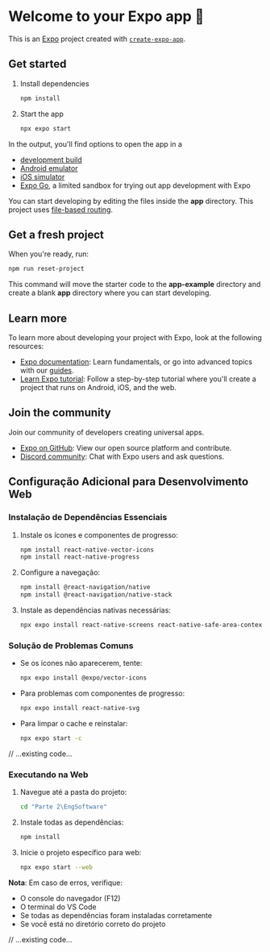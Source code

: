 # Welcome to your Expo app 👋

This is an [Expo](https://expo.dev) project created with [`create-expo-app`](https://www.npmjs.com/package/create-expo-app).

## Get started

1. Install dependencies

   ```bash
   npm install
   ```

2. Start the app

   ```bash
   npx expo start
   ```

In the output, you'll find options to open the app in a

- [development build](https://docs.expo.dev/develop/development-builds/introduction/)
- [Android emulator](https://docs.expo.dev/workflow/android-studio-emulator/)
- [iOS simulator](https://docs.expo.dev/workflow/ios-simulator/)
- [Expo Go](https://expo.dev/go), a limited sandbox for trying out app development with Expo

You can start developing by editing the files inside the **app** directory. This project uses [file-based routing](https://docs.expo.dev/router/introduction).

## Get a fresh project

When you're ready, run:

```bash
npm run reset-project
```

This command will move the starter code to the **app-example** directory and create a blank **app** directory where you can start developing.

## Learn more

To learn more about developing your project with Expo, look at the following resources:

- [Expo documentation](https://docs.expo.dev/): Learn fundamentals, or go into advanced topics with our [guides](https://docs.expo.dev/guides).
- [Learn Expo tutorial](https://docs.expo.dev/tutorial/introduction/): Follow a step-by-step tutorial where you'll create a project that runs on Android, iOS, and the web.

## Join the community

Join our community of developers creating universal apps.

- [Expo on GitHub](https://github.com/expo/expo): View our open source platform and contribute.
- [Discord community](https://chat.expo.dev): Chat with Expo users and ask questions.

## Configuração Adicional para Desenvolvimento Web

### Instalação de Dependências Essenciais

1. Instale os ícones e componentes de progresso:
   ```bash
   npm install react-native-vector-icons
   npm install react-native-progress
   ```

2. Configure a navegação:
   ```bash
   npm install @react-navigation/native
   npm install @react-navigation/native-stack
   ```

3. Instale as dependências nativas necessárias:
   ```bash
   npx expo install react-native-screens react-native-safe-area-context
   ```

### Solução de Problemas Comuns

- Se os ícones não aparecerem, tente:
  ```bash
  npx expo install @expo/vector-icons
  ```

- Para problemas com componentes de progresso:
  ```bash
  npx expo install react-native-svg
  ```

- Para limpar o cache e reinstalar:
  ```bash
  npx expo start -c
  ```

// ...existing code...

### Executando na Web

1. Navegue até a pasta do projeto:
   ```bash
   cd "Parte 2\EngSoftware"
   ```

2. Instale todas as dependências:
   ```bash
   npm install
   ```

3. Inicie o projeto específico para web:
   ```bash
   npx expo start --web
   ```

**Nota**: Em caso de erros, verifique:
- O console do navegador (F12)
- O terminal do VS Code
- Se todas as dependências foram instaladas corretamente
- Se você está no diretório correto do projeto

// ...existing code...
